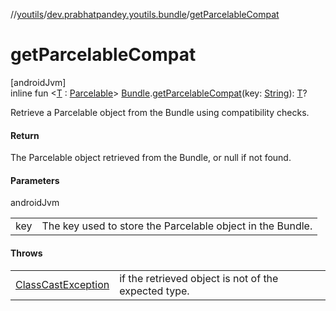 //[youtils](../../index.md)/[dev.prabhatpandey.youtils.bundle](index.md)/[getParcelableCompat](get-parcelable-compat.md)

# getParcelableCompat

[androidJvm]\
inline fun &lt;[T](get-parcelable-compat.md) : [Parcelable](https://developer.android.com/reference/kotlin/android/os/Parcelable.html)&gt; [Bundle](https://developer.android.com/reference/kotlin/android/os/Bundle.html).[getParcelableCompat](get-parcelable-compat.md)(key: [String](https://kotlinlang.org/api/latest/jvm/stdlib/kotlin/-string/index.html)): [T](get-parcelable-compat.md)?

Retrieve a Parcelable object from the Bundle using compatibility checks.

#### Return

The Parcelable object retrieved from the Bundle, or null if not found.

#### Parameters

androidJvm

| | |
|---|---|
| key | The key used to store the Parcelable object in the Bundle. |

#### Throws

| | |
|---|---|
| [ClassCastException](https://kotlinlang.org/api/latest/jvm/stdlib/kotlin/-class-cast-exception/index.html) | if the retrieved object is not of the expected type. |
